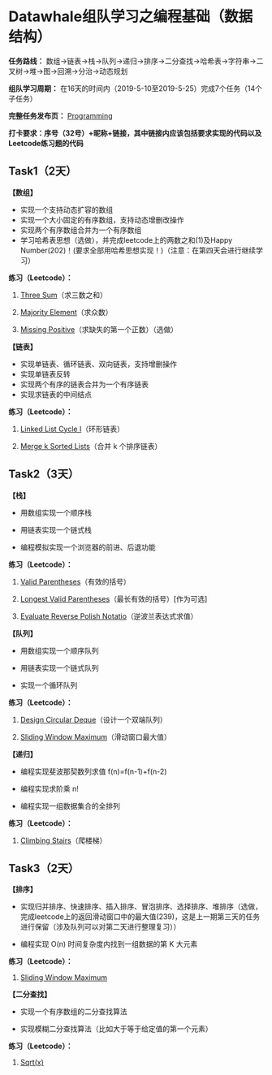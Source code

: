 # Datawhale组队学习之编程基础（数据结构）

**任务路线：** 数组->链表->栈->队列->递归->排序->二分查找->哈希表->字符串->二叉树->堆->图->回溯->分治->动态规划

**组队学习周期：** 在16天的时间内（2019-5-10至2019-5-25）完成7个任务（14个子任务）

**完整任务发布页：** [Programming](https://github.com/datawhalechina/Programming)

**打卡要求：序号（32号）+昵称+链接，其中链接内应该包括要求实现的代码以及Leetcode练习题的代码**

## Task1（2天）

**【数组】**

 - 实现一个支持动态扩容的数组
 - 实现一个大小固定的有序数组，支持动态增删改操作
 - 实现两个有序数组合并为一个有序数组
 - 学习哈希表思想（选做），并完成leetcode上的两数之和(1)及Happy Number(202)！(要求全部用哈希思想实现！)（注意：在第四天会进行继续学习）

**练习（Leetcode）：**

1. [Three Sum](https://leetcode-cn.com/problems/3sum/)（求三数之和）

2. [Majority Element](https://leetcode-cn.com/problems/majority-element/)（求众数）

3. [Missing Positive](https://leetcode-cn.com/problems/first-missing-positive/)（求缺失的第一个正数）（选做）

**【链表】**

 - 实现单链表、循环链表、双向链表，支持增删操作
 - 实现单链表反转
 - 实现两个有序的链表合并为一个有序链表
 - 实现求链表的中间结点

**练习（Leetcode）：**

1. [Linked List Cycle I](https://leetcode-cn.com/problems/linked-list-cycle/)（环形链表）

2. [Merge k Sorted Lists](https://leetcode-cn.com/problems/merge-k-sorted-lists/)（合并 k 个排序链表）

## Task2（3天）

**【栈】**

 - 用数组实现一个顺序栈

 - 用链表实现一个链式栈

 - 编程模拟实现一个浏览器的前进、后退功能

**练习（Leetcode）：**

1. [Valid Parentheses](https://leetcode-cn.com/problems/valid-parentheses/)（有效的括号）

2. [Longest Valid Parentheses](https://leetcode-cn.com/problems/longest-valid-parentheses/)（最长有效的括号）[作为可选]

3. [Evaluate Reverse Polish Notatio](https://leetcode-cn.com/problems/evaluate-reverse-polish-notation/)（逆波兰表达式求值）

**【队列】**

 - 用数组实现一个顺序队列

 - 用链表实现一个链式队列

 - 实现一个循环队列

**练习（Leetcode）：**

1. [Design Circular Deque](https://leetcode-cn.com/problems/design-circular-deque/)（设计一个双端队列）

2. [Sliding Window Maximum](https://leetcode-cn.com/problems/sliding-window-maximum/)（滑动窗口最大值）

**【递归】**

 - 编程实现斐波那契数列求值 f(n)=f(n-1)+f(n-2)

 - 编程实现求阶乘 n!

 - 编程实现一组数据集合的全排列

**练习（Leetcode）：**

1. [Climbing Stairs](https://leetcode-cn.com/problems/climbing-stairs/)（爬楼梯）

## Task3（2天）

**【排序】**

 - 实现归并排序、快速排序、插入排序、冒泡排序、选择排序、堆排序（选做，完成leetcode上的返回滑动窗口中的最大值(239)，这是上一期第三天的任务进行保留（涉及队列可以对第二天进行整理复习））

 - 编程实现 O(n) 时间复杂度内找到一组数据的第 K 大元素

**练习（Leetcode）：**

1. [Sliding Window Maximum](https://leetcode-cn.com/problems/sliding-window-maximum/)

**【二分查找】**

 - 实现一个有序数组的二分查找算法

 - 实现模糊二分查找算法（比如大于等于给定值的第一个元素）

**练习（Leetcode）：**

1. [Sqrt(x)](https://leetcode-cn.com/problems/sqrtx/)
